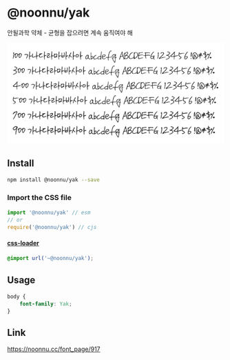 # @noonnu/yak

안될과학 약체 - 균형을 잡으려면 계속 움직여야 해

![example](./example.png)

## Install

```bash
npm install @noonnu/yak --save
```

### Import the CSS file

```js
import '@noonnu/yak' // esm
// or
require('@noonnu/yak') // cjs
```

#### [css-loader](https://github.com/webpack-contrib/css-loader)

```css
@import url('~@noonnu/yak');
```

## Usage

```css
body {
    font-family: Yak;
}
```

## Link

https://noonnu.cc/font_page/917
